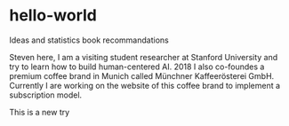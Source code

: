 # hello-world
Ideas and statistics book recommandations

Steven here, I am a visiting student researcher at Stanford University and try to learn how to build human-centered AI. 2018 I also co-foundes a premium coffee brand in Munich called Münchner Kaffeerösterei GmbH. Currently I are working on the website of this coffee brand to implement a subscription model.

This is a new try
